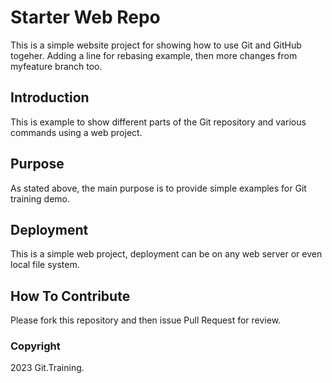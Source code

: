 # Starter Web Repo

This is a simple website project for showing how to use Git and GitHub togeher. Adding a line for rebasing example, then more changes from myfeature branch too.

## Introduction

This is example to show different parts of the Git repository and various commands using a web project.

## Purpose

As stated above, the main purpose is to provide simple examples for Git training demo.

## Deployment

This is a simple web project, deployment can be on any web server or even local file system.

## How To Contribute

Please fork this repository and then issue Pull Request for review.

### Copyright 

2023 Git.Training.